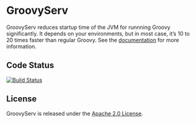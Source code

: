 GroovyServ
==========

GroovyServ reduces startup time of the JVM for runnning Groovy significantly.
It depends on your environments, but in most case, it’s 10 to 20 times faster than regular Groovy.
See the [documentation](http://kobo.github.io/groovyserv/) for more information.


Code Status
-----------

[![Build Status](https://travis-ci.org/kobo/groovyserv.svg?branch=master)](https://travis-ci.org/kobo/groovyserv)


License
-------

GroovyServ is released under the [Apache 2.0 License](http://www.apache.org/licenses/LICENSE-2.0).

